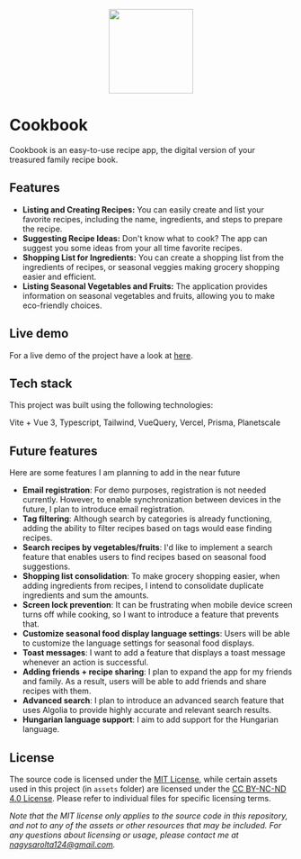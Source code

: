 <p align="center">
  <img src="https://user-images.githubusercontent.com/7619797/224557214-c85338c0-e198-4cf2-86fc-1e675083c3bd.svg" width="150" height="150">
</p>

# Cookbook

Cookbook is an easy-to-use recipe app, the digital version of your treasured family recipe book.

## Features

- **Listing and Creating Recipes:** You can easily create and list your favorite recipes, including the name, ingredients, and steps to prepare the recipe.
- **Suggesting Recipe Ideas:** Don't know what to cook? The app can suggest you some ideas from your all time favorite recipes.
- **Shopping List for Ingredients:** You can create a shopping list from the ingredients of recipes, or seasonal veggies making grocery shopping easier and efficient.
- **Listing Seasonal Vegetables and Fruits:** The application provides information on seasonal vegetables and fruits, allowing you to make eco-friendly choices.

## Live demo

For a live demo of the project have a look at [here](https://cookbook-app-siccc.vercel.app/).

## Tech stack

This project was built using the following technologies:

Vite + Vue 3, Typescript, Tailwind, VueQuery, Vercel, Prisma, Planetscale

## Future features

Here are some features I am planning to add in the near future

- **Email registration**: For demo purposes, registration is not needed currently. However, to enable synchronization between devices in the future, I plan to introduce email registration.
- **Tag filtering**: Although search by categories is already functioning, adding the ability to filter recipes based on tags would ease finding recipes.
- **Search recipes by vegetables/fruits**: I'd like to implement a search feature that enables users to find recipes based on seasonal food suggestions.
- **Shopping list consolidation**: To make grocery shopping easier, when adding ingredients from recipes, I intend to consolidate duplicate ingredients and sum the amounts.
- **Screen lock prevention**: It can be frustrating when mobile device screen turns off while cooking, so I want to introduce a feature that prevents that.
- **Customize seasonal food display language settings**: Users will be able to customize the language settings for seasonal food displays.
- **Toast messages**: I want to add a feature that displays a toast message whenever an action is successful.
- **Adding friends + recipe sharing**: I plan to expand the app for my friends and family. As a result, users will be able to add friends and share recipes with them.
- **Advanced search**: I plan to introduce an advanced search feature that uses Algolia to provide highly accurate and relevant search results.
- **Hungarian language support**: I aim to add support for the Hungarian language.


## License

The source code is licensed under the [MIT License](LICENSE.md), while certain assets used in this project (in `assets` folder) are licensed under the [CC BY-NC-ND 4.0 License](https://creativecommons.org/licenses/by-nc-nd/4.0/). Please refer to individual files for specific licensing terms.

*Note that the MIT license only applies to the source code in this repository, and not to any of the assets or other resources that may be included. For any questions about licensing or usage, please contact me at nagysarolta124@gmail.com.*
